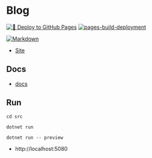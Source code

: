 # Blog

[![🚀 Deploy to GitHub Pages](https://github.com/alex-hedley/blog/actions/workflows/main.yml/badge.svg)](https://github.com/alexhedley/blog/actions/workflows/main.yml)
[![pages-build-deployment](https://github.com/alex-hedley/blog/actions/workflows/pages/pages-build-deployment/badge.svg)](https://github.com/alexhedley/blog/actions/workflows/pages/pages-build-deployment)

[![Markdown](https://img.shields.io/badge/markdown-%23000000.svg?style=for-the-badge&logo=markdown&logoColor=white)](https://daringfireball.net/projects/markdown/syntax)

- [Site](https://alex-hedley.github.io/blog/)

## Docs

- [docs](docs/README.md)

## Run

`cd src`

`dotnet run`

`dotnet run -- preview`

<!-- `dotnet run --environment "Development"` -->

<!-- `dotnet run --environment "Development" -- preview` -->

- http://localhost:5080
